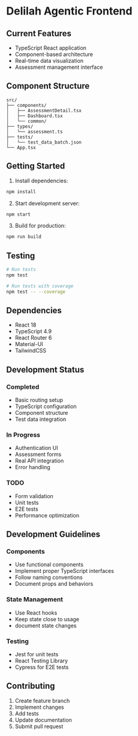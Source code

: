 # Delilah Agentic Frontend

## Current Features

- TypeScript React application
- Component-based architecture
- Real-time data visualization
- Assessment management interface

## Component Structure

```
src/
├── components/
│   ├── AssessmentDetail.tsx
│   ├── Dashboard.tsx
│   └── common/
├── types/
│   └── assessment.ts
├── tests/
│   └── test_data_batch.json
└── App.tsx
```

## Getting Started

1. Install dependencies:
```bash
npm install
```

2. Start development server:
```bash
npm start
```

3. Build for production:
```bash
npm run build
```

## Testing

```bash
# Run tests
npm test

# Run tests with coverage
npm test -- --coverage
```

## Dependencies

- React 18
- TypeScript 4.9
- React Router 6
- Material-UI
- TailwindCSS

## Development Status

### Completed
- Basic routing setup
- TypeScript configuration
- Component structure
- Test data integration

### In Progress
- Authentication UI
- Assessment forms
- Real API integration
- Error handling

### TODO
- Form validation
- Unit tests
- E2E tests
- Performance optimization

## Development Guidelines

### Components
- Use functional components
- Implement proper TypeScript interfaces
- Follow naming conventions
- Document props and behaviors

### State Management
- Use React hooks
- Keep state close to usage
- document state changes

### Testing
- Jest for unit tests
- React Testing Library
- Cypress for E2E tests

## Contributing

1. Create feature branch
2. Implement changes
3. Add tests
4. Update documentation
5. Submit pull request